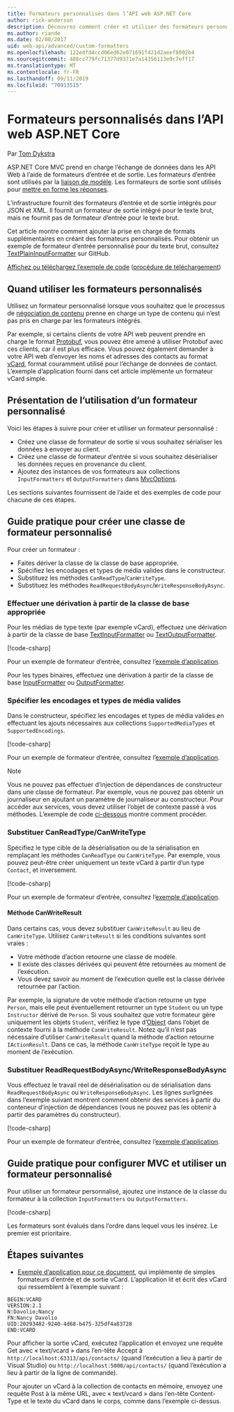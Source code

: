 ```yaml
---
title: Formateurs personnalisés dans l’API web ASP.NET Core
author: rick-anderson
description: Découvrez comment créer et utiliser des formateurs personnalisés pour les API web dans ASP.NET Core.
ms.author: riande
ms.date: 02/08/2017
uid: web-api/advanced/custom-formatters
ms.openlocfilehash: 122edfd4ccd06ed62e071691f421d2aeef8002b4
ms.sourcegitcommit: 488cc779fc71377d9371e7a14356113e9c7eff17
ms.translationtype: MT
ms.contentlocale: fr-FR
ms.lasthandoff: 09/11/2019
ms.locfileid: "70913515"
---
```

# <a name="custom-formatters-in-aspnet-core-web-api"></a>Formateurs personnalisés dans l’API web ASP.NET Core

Par [Tom Dykstra](https://github.com/tdykstra)

ASP.NET Core MVC prend en charge l’échange de données dans les API Web à l’aide de formateurs d’entrée et de sortie. Les formateurs d’entrée sont utilisés par la [liaison de modèle](xref:mvc/models/model-binding). Les formateurs de sortie sont utilisés pour [mettre en forme les réponses](xref:web-api/advanced/formatting).

L’infrastructure fournit des formateurs d’entrée et de sortie intégrés pour JSON et XML. Il fournit un formateur de sortie intégré pour le texte brut, mais ne fournit pas de formateur d’entrée pour le texte brut.

Cet article montre comment ajouter la prise en charge de formats supplémentaires en créant des formateurs personnalisés. Pour obtenir un exemple de formateur d’entrée personnalisé pour du texte brut, consultez [TextPlainInputFormatter](https://github.com/aspnet/Entropy/blob/master/samples/Mvc.Formatters/TextPlainInputFormatter.cs) sur GitHub.

[Affichez ou téléchargez l’exemple de code](https://github.com/aspnet/AspNetCore.Docs/tree/master/aspnetcore/web-api/advanced/custom-formatters/sample) ([procédure de téléchargement](xref:index#how-to-download-a-sample))

## <a name="when-to-use-custom-formatters"></a>Quand utiliser les formateurs personnalisés

Utilisez un formateur personnalisé lorsque vous souhaitez que le processus de [négociation de contenu](xref:web-api/advanced/formatting#content-negotiation) prenne en charge un type de contenu qui n’est pas pris en charge par les formateurs intégrés.

Par exemple, si certains clients de votre API web peuvent prendre en charge le format [Protobuf](https://github.com/google/protobuf), vous pouvez être amené à utiliser Protobuf avec ces clients, car il est plus efficace. Vous pouvez également demander à votre API web d’envoyer les noms et adresses des contacts au format [vCard](https://wikipedia.org/wiki/VCard), format couramment utilisé pour l’échange de données de contact. L’exemple d’application fourni dans cet article implémente un formateur vCard simple.

## <a name="overview-of-how-to-use-a-custom-formatter"></a>Présentation de l’utilisation d’un formateur personnalisé

Voici les étapes à suivre pour créer et utiliser un formateur personnalisé :

* Créez une classe de formateur de sortie si vous souhaitez sérialiser les données à envoyer au client.
* Créez une classe de formateur d’entrée si vous souhaitez désérialiser les données reçues en provenance du client.
* Ajoutez des instances de vos formateurs aux collections `InputFormatters` et `OutputFormatters` dans [MvcOptions](/dotnet/api/microsoft.aspnetcore.mvc.mvcoptions).

Les sections suivantes fournissent de l’aide et des exemples de code pour chacune de ces étapes.

## <a name="how-to-create-a-custom-formatter-class"></a>Guide pratique pour créer une classe de formateur personnalisé

Pour créer un formateur :

* Faites dériver la classe de la classe de base appropriée.
* Spécifiez les encodages et types de média valides dans le constructeur.
* Substituez les méthodes `CanReadType`/`CanWriteType`.
* Substituez les méthodes `ReadRequestBodyAsync`/`WriteResponseBodyAsync`.
  
### <a name="derive-from-the-appropriate-base-class"></a>Effectuer une dérivation à partir de la classe de base appropriée

Pour les médias de type texte (par exemple vCard), effectuez une dérivation à partir de la classe de base [TextInputFormatter](/dotnet/api/microsoft.aspnetcore.mvc.formatters.textinputformatter) ou [TextOutputFormatter](/dotnet/api/microsoft.aspnetcore.mvc.formatters.textoutputformatter).

[!code-csharp[](custom-formatters/sample/Formatters/VcardOutputFormatter.cs?name=classdef)]

Pour un exemple de formateur d’entrée, consultez l’[exemple d’application](https://github.com/aspnet/AspNetCore.Docs/tree/master/aspnetcore/web-api/advanced/custom-formatters/sample).

Pour les types binaires, effectuez une dérivation à partir de la classe de base [InputFormatter](/dotnet/api/microsoft.aspnetcore.mvc.formatters.inputformatter) ou [OutputFormatter](/dotnet/api/microsoft.aspnetcore.mvc.formatters.outputformatter).

### <a name="specify-valid-media-types-and-encodings"></a>Spécifier les encodages et types de média valides

Dans le constructeur, spécifiez les encodages et types de média valides en effectuant les ajouts nécessaires aux collections `SupportedMediaTypes` et `SupportedEncodings`.

[!code-csharp[](custom-formatters/sample/Formatters/VcardOutputFormatter.cs?name=ctor&highlight=3,5-6)]

Pour un exemple de formateur d’entrée, consultez l’[exemple d’application](https://github.com/aspnet/AspNetCore.Docs/tree/master/aspnetcore/web-api/advanced/custom-formatters/sample).

> [!NOTE]
> Vous ne pouvez pas effectuer d’injection de dépendances de constructeur dans une classe de formateur. Par exemple, vous ne pouvez pas obtenir un journaliseur en ajoutant un paramètre de journaliseur au constructeur. Pour accéder aux services, vous devez utiliser l’objet de contexte passé à vos méthodes. L’exemple de code [ci-dessous](#read-write) montre comment procéder.

### <a name="override-canreadtypecanwritetype"></a>Substituer CanReadType/CanWriteType

Spécifiez le type cible de la désérialisation ou de la sérialisation en remplaçant les méthodes `CanReadType` ou `CanWriteType`. Par exemple, vous pouvez peut-être créer uniquement un texte vCard à partir d’un type `Contact`, et inversement.

[!code-csharp[](custom-formatters/sample/Formatters/VcardOutputFormatter.cs?name=canwritetype)]

Pour un exemple de formateur d’entrée, consultez l’[exemple d’application](https://github.com/aspnet/AspNetCore.Docs/tree/master/aspnetcore/web-api/advanced/custom-formatters/sample).

#### <a name="the-canwriteresult-method"></a>Méthode CanWriteResult

Dans certains cas, vous devez substituer `CanWriteResult` au lieu de `CanWriteType`. Utilisez `CanWriteResult` si les conditions suivantes sont vraies :

* Votre méthode d’action retourne une classe de modèle.
* Il existe des classes dérivées qui peuvent être retournées au moment de l’exécution.
* Vous devez savoir au moment de l’exécution quelle est la classe dérivée retournée par l’action.

Par exemple, la signature de votre méthode d’action retourne un type `Person`, mais elle peut éventuellement retourner un type `Student` ou un type `Instructor` dérivé de `Person`. Si vous souhaitez que votre formateur gère uniquement les objets `Student`, vérifiez le type d’[Object](/dotnet/api/microsoft.aspnetcore.mvc.formatters.outputformattercanwritecontext.object#Microsoft_AspNetCore_Mvc_Formatters_OutputFormatterCanWriteContext_Object) dans l’objet de contexte fourni à la méthode `CanWriteResult`. Notez qu’il n’est pas nécessaire d’utiliser `CanWriteResult` quand la méthode d’action retourne `IActionResult`. Dans ce cas, la méthode `CanWriteType` reçoit le type au moment de l’exécution.

<a id="read-write"></a>

### <a name="override-readrequestbodyasyncwriteresponsebodyasync"></a>Substituer ReadRequestBodyAsync/WriteResponseBodyAsync

Vous effectuez le travail réel de désérialisation ou de sérialisation dans `ReadRequestBodyAsync` ou `WriteResponseBodyAsync`. Les lignes surlignées dans l’exemple suivant montrent comment obtenir des services à partir du conteneur d’injection de dépendances (vous ne pouvez pas les obtenir à partir des paramètres du constructeur).

[!code-csharp[](custom-formatters/sample/Formatters/VcardOutputFormatter.cs?name=writeresponse&highlight=3-4)]

Pour un exemple de formateur d’entrée, consultez l’[exemple d’application](https://github.com/aspnet/AspNetCore.Docs/tree/master/aspnetcore/web-api/advanced/custom-formatters/sample).

## <a name="how-to-configure-mvc-to-use-a-custom-formatter"></a>Guide pratique pour configurer MVC et utiliser un formateur personnalisé

Pour utiliser un formateur personnalisé, ajoutez une instance de la classe du formateur à la collection `InputFormatters` ou `OutputFormatters`.

[!code-csharp[](custom-formatters/sample/Startup.cs?name=mvcoptions&highlight=3-4)]

Les formateurs sont évalués dans l’ordre dans lequel vous les insérez. Le premier est prioritaire.

## <a name="next-steps"></a>Étapes suivantes

* [Exemple d’application pour ce document](https://github.com/aspnet/AspNetCore.Docs/tree/master/aspnetcore/web-api/advanced/custom-formatters/sample), qui implémente de simples formateurs d’entrée et de sortie vCard. L’application lit et écrit des vCard qui ressemblent à l’exemple suivant :

```
BEGIN:VCARD
VERSION:2.1
N:Davolio;Nancy
FN:Nancy Davolio
UID:20293482-9240-4d68-b475-325df4a83728
END:VCARD
```

Pour afficher la sortie vCard, exécutez l’application et envoyez une requête Get avec « text/vcard » dans l’en-tête Accept à `http://localhost:63313/api/contacts/` (quand l’exécution a lieu à partir de Visual Studio) ou `http://localhost:5000/api/contacts/` (quand l’exécution a lieu à partir de la ligne de commande).

Pour ajouter un vCard à la collection de contacts en mémoire, envoyez une requête Post à la même URL, avec « text/vcard » dans l’en-tête Content-Type et le texte du vCard dans le corps, comme dans l’exemple ci-dessus.
